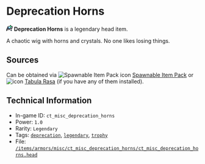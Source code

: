 # Deprecation Horns

<img src="https://raw.githubusercontent.com/Ceterai/Enternia/main/items/armors/misc/ct_misc_deprecation_horns/icon.png" alt="Deprecation Horns icon" loading="lazy" height="16px" width="auto" /> **Deprecation Horns** is a legendary head item.

A chaotic wig with horns and crystals. No one likes losing things.

## Sources

Can be obtained via <img src="https://raw.githubusercontent.com/Silverfeelin/Starbound-SpawnableItemPack/master/interface/sip/iconSmall.png" alt="Spawnable Item Pack icon" width="18" height="14"/> [Spawnable Item Pack](https://steamcommunity.com/sharedfiles/filedetails/?id=733665104) or <img src="https://steamuserimages-a.akamaihd.net/ugc/263843960696222713/3EC9A7C005541F7D577EBCB8C5736B4EFC9973D6/" alt="icon" width="8" height="12"/> [Tabula Rasa](https://community.playstarbound.com/resources/the-tabula-rasa.3222/) (if you have any of them installed).

## Technical Information

- In-game ID: `ct_misc_deprecation_horns`
- Power: `1.0`
- Rarity: `Legendary`
- Tags: [`deprecation`](https://ceterai.github.io/MyEnternia/Wiki/Tags/Deprecation), [`legendary`](https://ceterai.github.io/MyEnternia/Wiki/Tags/Legendary), [`trophy`](https://ceterai.github.io/MyEnternia/Wiki/Tags/Trophy)
- File: [`/items/armors/misc/ct_misc_deprecation_horns/ct_misc_deprecation_horns.head`](https://github.com/Ceterai/Enternia/blob/main/items/armors/misc/ct_misc_deprecation_horns/ct_misc_deprecation_horns.head)
